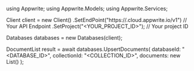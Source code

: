 using Appwrite;
using Appwrite.Models;
using Appwrite.Services;

Client client = new Client()
    .SetEndPoint("https://<REGION>.cloud.appwrite.io/v1") // Your API Endpoint
    .SetProject("<YOUR_PROJECT_ID>"); // Your project ID

Databases databases = new Databases(client);

DocumentList result = await databases.UpsertDocuments(
    databaseId: "<DATABASE_ID>",
    collectionId: "<COLLECTION_ID>",
    documents: new List<object>()
);